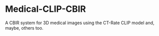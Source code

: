# Medical-CLIP-CBIR
A CBIR system for 3D medical images using the CT-Rate CLIP model and, maybe, others too.
